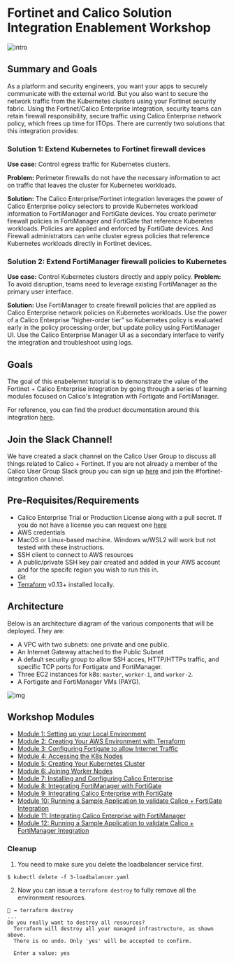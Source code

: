 # Fortinet and Calico Solution Integration Enablement Workshop
![intro](https://docs.projectcalico.org/images/intro/performance.png)

## Summary and Goals

As a platform and security engineers, you want your apps to securely communicate with the external world. But you also want to secure the network traffic from the Kubernetes clusters using your Fortinet security fabric. Using the Fortinet/Calico Enterprise integration, security teams can retain firewall responsibility, secure traffic using Calico Enterprise network policy, which frees up time for ITOps. There are currently two solutions that this integration provides:

### Solution 1: Extend Kubernetes to Fortinet firewall devices
**Use case:** Control egress traffic for Kubernetes clusters.

**Problem:** Perimeter firewalls do not have the necessary information to act on traffic that leaves the cluster for Kubernetes workloads.

**Solution:** The Calico Enterprise/Fortinet integration leverages the power of Calico Enterprise policy selectors to provide Kubernetes workload information to FortiManager and FortiGate devices. You create perimeter firewall policies in FortiManager and FortiGate that reference Kuberetes workloads. Policies are applied and enforced by FortiGate devices. And Firewall administrators can write cluster egress policies that reference Kubernetes workloads directly in Fortinet devices.

### Solution 2: Extend FortiManager firewall policies to Kubernetes
**Use case:** Control Kubernetes clusters directly and apply policy.
**Problem:** To avoid disruption, teams need to leverage existing FortiManager as the primary user interface.

**Solution:** Use FortiManager to create firewall policies that are applied as Calico Enterprise network policies on Kubernetes workloads. Use the power of a Calico Enterprise “higher-order tier” so Kubernetes policy is evaluated early in the policy processing order, but update policy using FortiManager UI. Use the Calico Enterprise Manager UI as a secondary interface to verify the integration and troubleshoot using logs.

## Goals

The goal of this enabelemnt tutorial is to demonstrate the value of the Fortinet + Calico Enterprise integration by going through a series of learning modules focused on Calico's Integration with Fortigate and FortiManager.

For reference, you can find the product documentation around this integration [here](https://docs.tigera.io/security/firewall-integration).

## Join the Slack Channel!

We have created a slack channel on the Calico User Group to discuss all things related to Calico + Fortinet. If you are not already a member of the Calico User Group Slack group you can sign up [here](https://slack.projectcalico.org/) and join the #fortinet-integration channel.

## Pre-Requisites/Requirements

- Calico Enterprise Trial or Production License along with a pull secret. If you do not have a license you can request one [here](https://www.tigera.io/tigera-products/calico-enterprise-trial#installation-trial)
- AWS credentials
- MacOS or Linux-based machine. Windows w/WSL2 will work but not tested with these instructions.
- SSH client to connect to AWS resources
- A public/private SSH key pair created and added in your AWS account and for the specifc region you wish to run this in.
- Git 
- [Terraform](https://learn.hashicorp.com/tutorials/terraform/install-cli) v0.13+ installed locally.

## Architecture

Below is an architecture diagram of the various components that will be deployed. They are:
- A VPC with two subnets: one private and one public.
- An Internet Gateway attached to the Public Subnet
- A default security group to allow SSH acces, HTTP/HTTPs traffic, and specific TCP ports for Fortigate and FortiManager.
- Three EC2 instances for k8s: `master`, `worker-1`, and  `worker-2`.
- A Fortigate and FortiManager VMs (PAYG).


![img](img/arch.png)

## Workshop Modules

- [Module 1: Setting up your Local Environment](./modules/setting-up-local-env.md)
- [Module 2: Creating Your AWS Environment with Terraform](./modules/setting-up-aws.md)
- [Module 3: Configuring Fortigate to allow Internet Traffic](./modules/configuring-fortigate-to-allow-internet.md)
- [Module 4: Accessing the K8s Nodes](./modules/accessing-your-k8s-nodes.md)
- [Module 5: Creating Your Kubernetes Cluster](./modules/creating-your-k8s-cluster.md)
- [Module 6: Joining Worker Nodes](./modules/join-nodes.md)
- [Module 7: Installing and Configuring Calico Enterprise](./modules/installing-calico.md)
- [Module 8: Integrating FortiManager with FortiGate](./modules/integrate-fortigate-fortimanager.md)
- [Module 9: Integrating Calico Enterprise with FortiGate](./modules/integrate-calico-fortigate.md)
- [Module 10: Running a Sample Application to validate Calico + FortiGate Integration](./modules/deploy-app-0.md)
- [Module 11: Integrating Calico Enterprise with FortiManager](../modules/integrate-calico-fortimanager.md)
- [Module 12: Running a Sample Application to validate Calico + FortiManager Integration](./modules/deploy-app-1.md)

### Cleanup

1. You need to make sure you delete the loadbalancer service first.

```
$ kubectl delete -f 3-loadbalancer.yaml
```

2. Now you can issue a `terraform destroy` to fully remove all the environment resources.

```
🐯 → terraform destroy 
...
Do you really want to destroy all resources?
  Terraform will destroy all your managed infrastructure, as shown above.
  There is no undo. Only 'yes' will be accepted to confirm.

  Enter a value: yes
```

